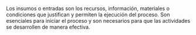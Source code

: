 Los insumos o entradas son los recursos, información, materiales o condiciones que justifican y permiten la ejecución del proceso. Son esenciales para iniciar el proceso y son necesarios para que las actividades se desarrollen de manera efectiva. 